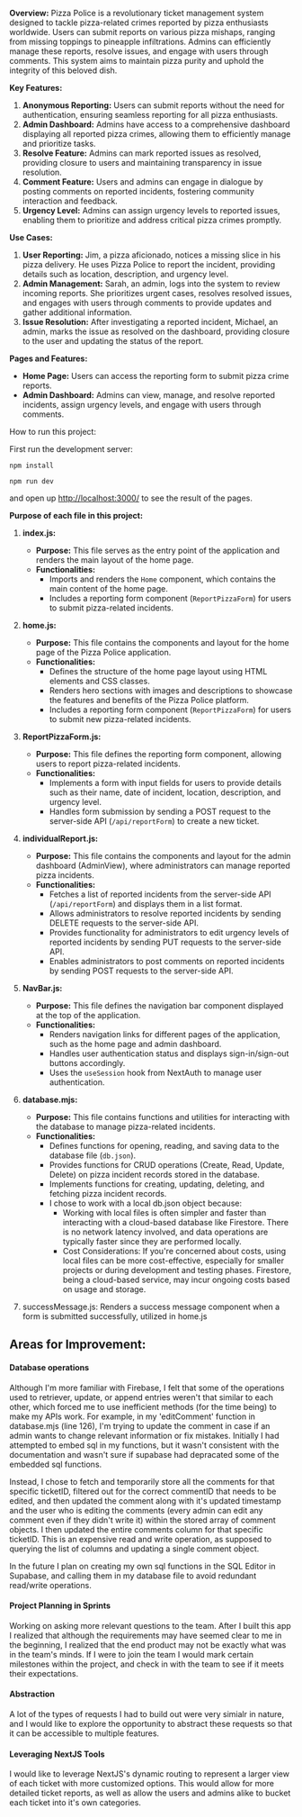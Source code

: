 **Overview:**
Pizza Police is a revolutionary ticket management system designed to tackle pizza-related crimes reported by pizza enthusiasts worldwide. Users can submit reports on various pizza mishaps, ranging from missing toppings to pineapple infiltrations. Admins can efficiently manage these reports, resolve issues, and engage with users through comments. This system aims to maintain pizza purity and uphold the integrity of this beloved dish.

**Key Features:**

1. **Anonymous Reporting:** Users can submit reports without the need for authentication, ensuring seamless reporting for all pizza enthusiasts.
2. **Admin Dashboard:** Admins have access to a comprehensive dashboard displaying all reported pizza crimes, allowing them to efficiently manage and prioritize tasks.
3. **Resolve Feature:** Admins can mark reported issues as resolved, providing closure to users and maintaining transparency in issue resolution.
4. **Comment Feature:** Users and admins can engage in dialogue by posting comments on reported incidents, fostering community interaction and feedback.
5. **Urgency Level:** Admins can assign urgency levels to reported issues, enabling them to prioritize and address critical pizza crimes promptly.

**Use Cases:**

1. **User Reporting:** Jim, a pizza aficionado, notices a missing slice in his pizza delivery. He uses Pizza Police to report the incident, providing details such as location, description, and urgency level.
2. **Admin Management:** Sarah, an admin, logs into the system to review incoming reports. She prioritizes urgent cases, resolves resolved issues, and engages with users through comments to provide updates and gather additional information.
3. **Issue Resolution:** After investigating a reported incident, Michael, an admin, marks the issue as resolved on the dashboard, providing closure to the user and updating the status of the report.

**Pages and Features:**

* **Home Page:** Users can access the reporting form to submit pizza crime reports.
* **Admin Dashboard:** Admins can view, manage, and resolve reported incidents, assign urgency levels, and engage with users through comments.

How to run this project:

First run the development server:

```
npm install

npm run dev
```

and open up [http://localhost:3000/](http://localhost:3000/) to see the result of the pages.

**Purpose of each file in this project:**

1. **index.js:**

   * **Purpose:** This file serves as the entry point of the application and renders the main layout of the home page.
   * **Functionalities:**
     * Imports and renders the `Home` component, which contains the main content of the home page.
     * Includes a reporting form component (`ReportPizzaForm`) for users to submit pizza-related incidents.
2. **home.js:**

   * **Purpose:** This file contains the components and layout for the home page of the Pizza Police application.
   * **Functionalities:**
     * Defines the structure of the home page layout using HTML elements and CSS classes.
     * Renders hero sections with images and descriptions to showcase the features and benefits of the Pizza Police platform.
     * Includes a reporting form component (`ReportPizzaForm`) for users to submit new pizza-related incidents.
3. **ReportPizzaForm.js:**

   * **Purpose:** This file defines the reporting form component, allowing users to report pizza-related incidents.
   * **Functionalities:**
     * Implements a form with input fields for users to provide details such as their name, date of incident, location, description, and urgency level.
     * Handles form submission by sending a POST request to the server-side API (`/api/reportForm`) to create a new ticket.
4. **individualReport.js:**

   * **Purpose:** This file contains the components and layout for the admin dashboard (AdminView), where administrators can manage reported pizza incidents.
   * **Functionalities:**
     * Fetches a list of reported incidents from the server-side API (`/api/reportForm`) and displays them in a list format.
     * Allows administrators to resolve reported incidents by sending DELETE requests to the server-side API.
     * Provides functionality for administrators to edit urgency levels of reported incidents by sending PUT requests to the server-side API.
     * Enables administrators to post comments on reported incidents by sending POST requests to the server-side API.
5. **NavBar.js:**

   * **Purpose:** This file defines the navigation bar component displayed at the top of the application.
   * **Functionalities:**
     * Renders navigation links for different pages of the application, such as the home page and admin dashboard.
     * Handles user authentication status and displays sign-in/sign-out buttons accordingly.
     * Uses the `useSession` hook from NextAuth to manage user authentication.
6. **database.mjs:**

   * **Purpose:** This file contains functions and utilities for interacting with the database to manage pizza-related incidents.
   * **Functionalities:**
     * Defines functions for opening, reading, and saving data to the database file (`db.json`).
     * Provides functions for CRUD operations (Create, Read, Update, Delete) on pizza incident records stored in the database.
     * Implements functions for creating, updating, deleting, and fetching pizza incident records.
     * I chose to work with a local db.json object because:
       * Working with local files is often simpler and faster than interacting with a cloud-based database like Firestore. There is no network latency involved, and data operations are typically faster since they are performed locally.
       * Cost Considerations: If you're concerned about costs, using local files can be more cost-effective, especially for smaller projects or during development and testing phases. Firestore, being a cloud-based service, may incur ongoing costs based on usage and storage.
7. successMessage.js: Renders a success message component when a form is submitted successfully, utilized in home.js

## Areas for Improvement:

#### Database operations

Although I'm more familiar with Firebase, I felt that some of the operations used to retriever, update, or append entries weren't that similar to each other, which forced me to use inefficient methods (for the time being) to make my APIs work. For example, in my 'editComment' function in database.mjs (line 126), I'm trying to update the comment in case if an admin wants to change relevant information or fix mistakes. Initially I had attempted to embed sql in my functions, but it wasn't consistent with the documentation and wasn't sure if supabase had depracated some of the embedded sql functions. 

Instead, I chose to fetch and temporarily store all the comments for that specific ticketID, filtered out for the correct commentID that needs to be edited, and then updated the comment along with it's updated timestamp and the user who is editing the comments (every admin can edit any comment even if they didn't write it) within the stored array of comment objects. I then updated the entire comments column for that specific ticketID. This is an expensive read and write operation, as supposed to querying the list of columns and updating a single comment object. 

In the future I plan on creating my own sql functions in the SQL Editor in Supabase, and calling them in my database file to avoid redundant read/write operations.

#### Project Planning in Sprints

Working on asking more relevant questions to the team. After I built this app I realized that although the requirements may have seemed clear to me in the beginning, I realized that the end product may not be exactly what was in the team's minds. If I were to join the team I would mark certain milestones within the project, and check in with the team to see if it meets their expectations.

#### Abstraction

A lot of the types of requests I had to build out were very simialr in nature, and I would like to explore the opportunity to abstract these requests so that it can be accessible to multiple features.

#### **Leveraging NextJS Tools**

I would like to leverage NextJS's dynamic routing to represent a larger view of each ticket with more customized options. This would allow for more detailed ticket reports, as well as allow the users and admins alike to bucket each ticket into it's own categories.
